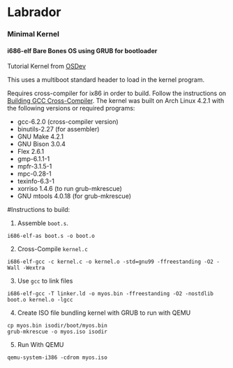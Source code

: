 # Labrador
### Minimal Kernel
#### i686-elf Bare Bones OS using GRUB for bootloader

Tutorial Kernel from [OSDev](http://wiki.osdev.org/Bare_Bones)

This uses a multiboot standard header to load in the kernel program.

Requires cross-compiler for ix86 in order to build. Follow the instructions on
[Building GCC Cross-Compiler](http://wiki.osdev.org/GCC_Cross-Compiler). The
kernel was built on Arch Linux 4.2.1 with the following versions or required
programs:
- gcc-6.2.0 (cross-compiler version)
- binutils-2.27 (for assembler)
- GNU Make 4.2.1
- GNU Bison 3.0.4
- Flex 2.6.1
- gmp-6.1.1-1
- mpfr-3.1.5-1
- mpc-0.28-1
- texinfo-6.3-1
- xorriso 1.4.6 (to run grub-mkrescue)
- GNU mtools 4.0.18 (for grub-mkrescue)

#Instructions to build:
1. Assemble `boot.s`.
```shell
i686-elf-as boot.s -o boot.o
```

2. Cross-Compile `kernel.c`
```shell
i686-elf-gcc -c kernel.c -o kernel.o -std=gnu99 -ffreestanding -O2 -Wall -Wextra
```

3. Use `gcc` to link files
```shell
i686-elf-gcc -T linker.ld -o myos.bin -ffreestanding -O2 -nostdlib boot.o kernel.o -lgcc
```

4. Create ISO file bundling kernel with GRUB to run with QEMU
```shell
cp myos.bin isodir/boot/myos.bin
grub-mkrescue -o myos.iso isodir
```

5. Run With QEMU
```shell
qemu-system-i386 -cdrom myos.iso
```

